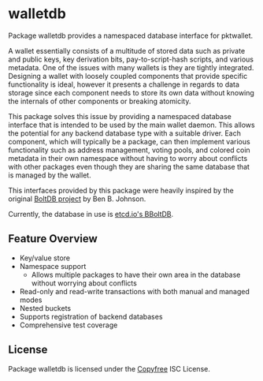 # walletdb

Package walletdb provides a namespaced database interface for pktwallet.

A wallet essentially consists of a multitude of stored data such as private and
public keys, key derivation bits, pay-to-script-hash scripts, and various
metadata. One of the issues with many wallets is they are tightly integrated.
Designing a wallet with loosely coupled components that provide specific
functionality is ideal, however it presents a challenge in regards to data
storage since each component needs to store its own data without knowing the
internals of other components or breaking atomicity.

This package solves this issue by providing a namespaced database interface that
is intended to be used by the main wallet daemon. This allows the potential for
any backend database type with a suitable driver. Each component, which will
typically be a package, can then implement various functionality such as address
management, voting pools, and colored coin metadata in their own namespace
without having to worry about conflicts with other packages even though they are
sharing the same database that is managed by the wallet.

This interfaces provided by this package were heavily inspired by the original
[BoltDB project](https://github.com/boltdb/bolt) by Ben B. Johnson.

Currently, the database in use is [etcd.io's BBoltDB](https://go.etcd.io/bbolt).

## Feature Overview

- Key/value store
- Namespace support
  - Allows multiple packages to have their own area in the database without
    worrying about conflicts
- Read-only and read-write transactions with both manual and managed modes
- Nested buckets
- Supports registration of backend databases
- Comprehensive test coverage

## License

Package walletdb is licensed under the [Copyfree](http://Copyfree.org) ISC
License.
